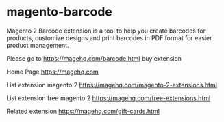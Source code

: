 # magento-barcode
Magento 2 Barcode extension is a tool to help you create barcodes for products, customize designs and print barcodes in PDF format for easier product management.

Please go to https://magehq.com/barcode.html buy extension

Home Page https://magehq.com

List extension magento 2 https://magehq.com/magento-2-extensions.html

List extension free magento 2 https://magehq.com/free-extensions.html

Related extension https://magehq.com/gift-cards.html
